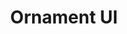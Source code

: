 ---
home: true
title: Ornament UI
tagline: A Vuejs component library
heroText: Ornament UI (unstable)
actions:
    -   text: Get started
        link: '/guide/getting-started/'
        type: primary
features:
    -   title: Forever growing list of components
        details: Expect the list of component to keep on growing as frontend components don't ever stop growing.
    -   title: Customizable 
        details: Every detail of every component can be customized to fit your need, with slots and css variables.
footerHtml: true 
footer:
    <p>&copy 2020 - Til Infinity</p>
    <p>Made with 😠 by Chidi Ikeoha</p>
---